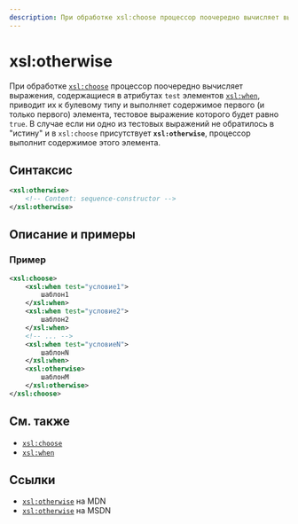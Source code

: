 ```yaml
---
description: При обработке xsl:choose процессор поочередно вычисляет выражения, содержащиеся в атрибутах test элементов xsl:when
---
```


# xsl:otherwise

При обработке [`xsl:choose`](xsl-choose.md) процессор поочередно вычисляет выражения, содержащиеся в атрибутах `test` элементов [`xsl:when`](xsl-when.md), приводит их к булевому типу и выполняет содержимое первого (и только первого) элемента, тестовое выражение которого будет равно `true`. В случае если ни одно из тестовых выражений не обратилось в "истину" и в `xsl:choose` присутствует **`xsl:otherwise`**, процессор выполнит содержимое этого элемента.

## Синтаксис

```xml
<xsl:otherwise>
    <!-- Content: sequence-constructor -->
</xsl:otherwise>
```

## Описание и примеры

### Пример

```xml
<xsl:choose>
    <xsl:when test="условие1">
        шаблон1
    </xsl:when>
    <xsl:when test="условие2">
        шаблон2
    </xsl:when>
    <!-- ... -->
    <xsl:when test="условиеN">
        шаблонN
    </xsl:when>
    <xsl:otherwise>
        шаблонМ
    </xsl:otherwise>
</xsl:choose>
```

## См. также

- [`xsl:choose`](xsl-choose.md)
- [`xsl:when`](xsl-when.md)

## Ссылки

- [`xsl:otherwise`](https://developer.mozilla.org/en/XSLT/otherwise) на MDN
- [`xsl:otherwise`](https://msdn.microsoft.com/en-us/library/ms256147.aspx) на MSDN
